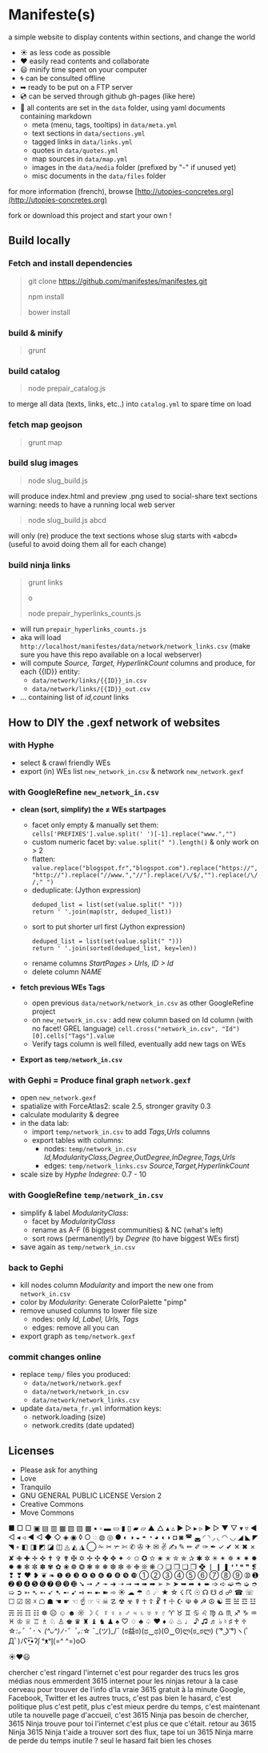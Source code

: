 # Manifeste(s)

a simple website to display contents within sections, and change the world

- ☀ as less code as possible
- ♥ easily read contents and collaborate
- 😃 minify time spent on your computer
- 🌀 can be consulted offline 
- ➡ ready to be put on a FTP server
- 💿 can be served through github gh-pages (like here)
- 💬 all contents are set in the `data` folder, using yaml documents containing markdown
    + meta (menu, tags, tooltips) in `data/meta.yml`
    + text sections in `data/sections.yml`
    + tagged links in `data/links.yml`
    + quotes in `data/quotes.yml`
    + map sources in `data/map.yml`
    + images in the `data/media` folder (prefixed by "-" if unused yet)
    + misc documents in the `data/files` folder

for more information (french), browse [http://utopies-concretes.org](http://utopies-concretes.org)

fork or download this project and start your own !

## Build locally

### Fetch and install dependencies
> git clone https://github.com/manifestes/manifestes.git
> 
> npm install
> 
> bower install

### build & minify
> grunt

### build catalog
> node prepair_catalog.js

to merge all data (texts, links, etc..) into `catalog.yml` to spare time on load

### fetch map geojson
> grunt map

### build slug images
> node slug_build.js

will produce index.html and preview .png used to social-share text sections
warning: needs to have a running local web server

> node slug_build.js abcd

will only (re) produce the text sections whose slug starts with «abcd» (useful to avoid doing them all for each change)

### build ninja links
> grunt links
> 
> o
> 
> node prepair_hyperlinks_counts.js

- will run `prepair_hyperlinks_counts.js`
- aka will load `http://localhost/manifestes/data/network/network_links.csv` (make sure you have this repo available on a local webserver)
- will compute *Source, Target, HyperlinkCount* columns and produce, for each {{ID}} entity:
    - `data/network/links/{{ID}}_in.csv`
    - `data/network/links/{{ID}}_out.csv`
- ... containing list of *id,count* links


## How to DIY the .gexf network of websites
### with Hyphe
- select & crawl friendly WEs
- export (in) WEs list `new_network_in.csv` & network `new_network.gexf`

### with GoogleRefine `new_network_in.csv`
- **clean (sort, simplify) the ≠ WEs startpages**
    + facet only empty & manually set them: `cells['PREFIXES'].value.split(' ')[-1].replace("www.","")`
    + custom numeric facet by: `value.split(" ").length()` & only work on > 2
    + flatten: `value.replace("blogspot.fr","blogspot.com").replace("https://","http://").replace("//www.","//").replace(/\/$/,"").replace(/\/ /," ")`
    + deduplicate: (Jython expression)
        ```
        deduped_list = list(set(value.split(" ")))
        return ' '.join(map(str, deduped_list))
        ```
    + sort to put shorter url first (Jython expression)
        ```
        deduped_list = list(set(value.split(" ")))
        return ' '.join(sorted(deduped_list, key=len))
        ```
    + rename columns *StartPages > Urls, ID > Id*
    + delete column *NAME*

- **fetch previous WEs Tags**
    + open previous `data/network/network_in.csv` as other GoogleRefine project
    + on `new_network_in.csv` : add new column based on Id column (with no facet! GREL language) `cell.cross("network_in.csv", "Id")[0].cells["Tags"].value`
    + Verify tags column is well filled, eventually add new tags on WEs

- **Export as `temp/network_in.csv`**

### with Gephi = Produce final graph `network.gexf`
- open `new_network.gexf`
- spatialize with ForceAtlas2: scale 2.5, stronger gravity 0.3
- calculate modularity & degree
- in the data lab: 
    + import `temp/network_in.csv` to add *Tags,Urls* columns
    + export tables with columns:
        * nodes: `temp/network_in.csv` *Id,ModularityClass,Degree,OutDegree,InDegree,Tags,Urls*
        * edges: `temp/network_links.csv` *Source,Target,HyperlinkCount*
- scale size by *Hyphe Indegree*: 0.7 - 10

### with GoogleRefine `temp/network_in.csv`
- simplify & label *ModularityClass*:
    + facet by *ModularityClass*
    + rename as A-F (6 biggest communities) & NC (what's left)
    + sort rows (permanently!) by *Degree* (to have biggest WEs first)
- save again as `temp/network_in.csv`

### back to Gephi
- kill nodes column *Modularity* and import the new one from `network_in.csv`
- color by *Modularity*: Generate ColorPalette "pimp"
- remove unused columns to lower file size
    + nodes: only *Id, Label, Urls, Tags*
    + edges: remove all you can
- export graph as `temp/network.gexf`

### commit changes online
- replace `temp/` files you produced:
    + `data/network/network.gexf`
    + `data/network/network_in.csv`
    + `data/network/network_links.csv`
- update `data/meta_fr.yml` information keys:
    + network.loading (size)
    + network.credits (date updated)


## Licenses

- Please ask for anything
- Love
- Tranquilo
- GNU GENERAL PUBLIC LICENSE Version 2
- Creative Commons
- Move Commons

■ □ ▢ ▣ ▤ ▥ ▦ ▧ ▨ ▩ ▪ ▫ ▬ ▭ ▮ ▯ ▰ ▱ ▲ △ ▴ ▵ ▶ ▷ ▸ ▹ ► ▻ ▼ ▽ ▾ ▿ ◀ ◁ ◂ ◃ ◄ ◅ ◆ ◇ ◈ ◉ ◊ ○ ◌ ◍ ◎ ● ◐ ◑ ◒ ◓ ◔ ◕ ◖ ◗ ◘ ◙ ◚ ◛ ◜ ◝ ◞ ◟ ◠ ◡ ◢ ◣ ◤ ◥ ◦ ◧ ◨ ◩ ◪ ◫ ◬ ◭ ◮ ◯ ✁ ✂ ✃ ✄ ✆ ✇ ✈ ✉ ✌ ✍ ✎ ✏ ✐ ✑ ✒ ✓ ✔ ✕ ✖ ✗ ✘ ✙ ✚ ✛ ✜ ✝ ✞ ✟ ✠ ✡ ✢ ✣ ✤ ✥ ✦ ✧ ✩ ✪ ✫ ✬ ✭ ✮ ✯ ✰ ✱ ✲ ✳ ✴ ✵ ✶ ✷ ✸ ✹ ✺ ✻ ✼ ✽ ✾ ✿ ❀ ❁ ❂ ❃ ❄ ❅ ❆ ❇ ❈ ❉ ❊ ❋ ❍ ❏ ❐ ❑ ❒ ❖ ❘ ❙ ❚ ❛ ❜ ❝ ❞ ❡ ❢ ❣ ❤ ❥ ❦ ❧ ❶ ❷ ❸ ❹ ❺ ❻ ❼ ❽ ❾ ❿ ➀ ➁ ➂ ➃ ➄ ➅ ➆ ➇ ➈ ➉ ➊ ➋ ➌ ➍ ➎ ➏ ➐ ➑ ➒ ➓ ➘ ➙ ➚ ➛ ➜ ➝ ➞ ➟ ➠ ➡ ➢ ➣ ➤ ➥ ➦ ➧ ➨ ➩ ➪ ➫ ➬ ➭ ➮ ➯ ➲ ➳ ➴ ➵ ➶ ➷ ➸ ➹ ➺ ➻ ➼ ➽ ➾ ☀ ☁ ☂ ☃ ☄ ★ ☆ ☇ ☈ ☉ ☊ ☋ ☌ ☍ ☎ ☏ ☐ ☑ ☒ ☓ ☖ ☗ ☚ ☛ ☜ ☝ ☞ ☟ ☠ ☡ ☢ ☣ ☤ ☥ ☦ ☧ ☨ ☩ ☪ ☫ ☬ ☭ ☮ ☯ ☰ ☱ ☲ ☳ ☴ ☵ ☶ ☷ ☸ ☹ ☺ ☻ ☼ ☽ ☾ ☿ ♀ ♁ ♂ ♃ ♄ ♅ ♆ ♇ ♈ ♉ ♊ ♋ ♌ ♍ ♎ ♏ ♐ ♑ ♒ ♓ ♔ ♕ ♖ ♗ ♘ ♙ ♚ ♛ ♜ ♝ ♞ ♟ ♠ ♡ ♢ ♣ ♤ ♥ ♦ ♧ ♨ ♩ ♪ ♫ ♬ ♭ ♮ ♯ ♰ ♱
☆*:｡゜ﾟ･*ヽ
(^ᴗ^)ﾉ*･゜ﾟ｡:*☆ ¯\_(ツ)_/¯
(ಠ益ಠ)(ಥ‿ಥ)(ʘ‿ʘ)ლ(ಠ_ಠლ)
( ͡° ͜ʖ ͡°)ヽ(ﾟДﾟ)ﾉʕ•̫͡•ʔᶘ ᵒᴥᵒᶅ(=^ ^=)oO

☀♥😃

chercher c'est ringard
l'internet c'est pour regarder des trucs
les gros médias nous emmerdent
3615 internet pour les ninjas
retour à la case cerveau
pour trouver de l'info d'la vraie
3615 gratuit à la minute
Google, Facebook, Twitter et les autres trucs, c'est pas bien
le hasard, c'est politique
plus c'est petit, plus c'est mieux
perdre du temps, c'est maintenant utile
ta nouvelle page d'accueil, c'est 3615 Ninja
pas besoin de chercher, 3615 Ninja trouve pour toi
l'internet c'est plus ce que c'était. retour au 3615 Ninja
3615 Ninja t'aide a trouver
sort des flux, tape toi un 3615 Ninja
marre de perde du temps inutile ?
seul le hasard fait bien les choses

